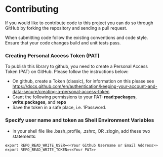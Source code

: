 Contributing
============

If you would like to contribute code to this project you can do so through GitHub by
forking the repository and sending a pull request.

When submitting code follow the existing conventions and code style. Ensure that your code changes build and unit tests pass.

### Creating Personal Access Token (PAT)
To publish this library to github, you need to create a Personal Access Token (PAT) on GitHub. Please follow the instructions below:
 - On github, create a Token (classic), for information on this please see https://docs.github.com/en/authentication/keeping-your-account-and-data-secure/creating-a-personal-access-token
 - Grant the following permissions to your PAT: **read:packages**, **write:packages**, and **repo**
 - Save the token in a safe place, i.e. 1Password.

### Specify user name and token as Shell Environment Variables
- In your shell file like .bash_profile, .zshrc, OR .zlogin, add these two statements:
```
export REPO_READ_WRITE_USER=<<Your Github Username or Email Address>>
export REPO_READ_WRITE_TOKEN=<<Your PAT>>
```
